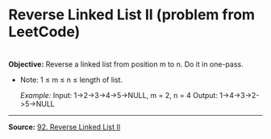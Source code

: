 # Reverse Linked List II (problem from LeetCode)
# 
# 

  **Objective:** Reverse a linked list from position m to n. Do it in one-pass.

   - Note: 1 ≤ m ≤ n ≤ length of list.

  
        *Example:*
        Input: 1->2->3->4->5->NULL, m = 2, n = 4
        Output: 1->4->3->2->5->NULL
___
**Source:**
 [92. Reverse Linked List II](https://leetcode.com/problems/reverse-linked-list-ii/)
